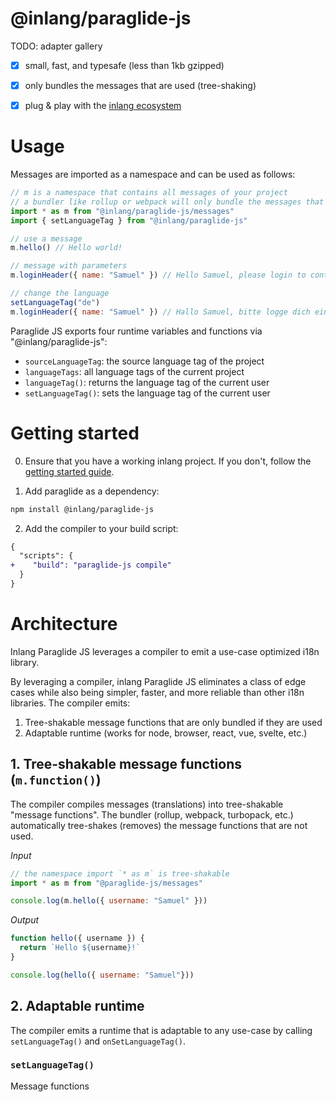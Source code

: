 # @inlang/paraglide-js

<doc-gallery>TODO: adapter gallery</doc-gallery>

- [x] small, fast, and typesafe (less than 1kb gzipped)
- [x] only bundles the messages that are used (tree-shaking)
- [x] plug & play with the [inlang ecosystem](https://inlang.com/marketplace)





# Usage

Messages are imported as a namespace and can be used as follows:

```js
// m is a namespace that contains all messages of your project
// a bundler like rollup or webpack will only bundle the messages that are used
import * as m from "@inlang/paraglide-js/messages"
import { setLanguageTag } from "@inlang/paraglide-js"

// use a message
m.hello() // Hello world!

// message with parameters
m.loginHeader({ name: "Samuel" }) // Hello Samuel, please login to continue.

// change the language
setLanguageTag("de")
m.loginHeader({ name: "Samuel" }) // Hallo Samuel, bitte logge dich ein um fortzufahren.

```

Paraglide JS exports four runtime variables and functions via "@inlang/paraglide-js":

- `sourceLanguageTag`: the source language tag of the project
- `languageTags`: all language tags of the current project
- `languageTag()`: returns the language tag of the current user
- `setLanguageTag()`: sets the language tag of the current user


# Getting started

0. Ensure that you have a working inlang project. If you don't, follow the [getting started guide](https://inlang.com/documentation/getting-started).


1. Add paraglide as a dependency:

```bash
npm install @inlang/paraglide-js
```

2. Add the compiler to your build script:

```diff
{
  "scripts": {
+    "build": "paraglide-js compile"
  }
}
```

# Architecture 

Inlang Paraglide JS leverages a compiler to emit a use-case optimized i18n library. 

By leveraging a compiler, inlang Paraglide JS eliminates a class of edge cases while also being simpler, faster, and more reliable than other i18n libraries. The compiler emits:

1. Tree-shakable message functions that are only bundled if they are used
2. Adaptable runtime (works for node, browser, react, vue, svelte, etc.)


## 1. Tree-shakable message functions (`m.function()`)

The compiler compiles messages (translations) into tree-shakable "message functions". The bundler (rollup, webpack, turbopack, etc.) automatically tree-shakes (removes) the message functions that are not used.

_Input_

```js
// the namespace import `* as m` is tree-shakable
import * as m from "@paraglide-js/messages"

console.log(m.hello({ username: "Samuel" }))
```

_Output_

```js
function hello({ username }) {
  return `Hello ${username}!`
}

console.log(hello({ username: "Samuel"}))
```


## 2. Adaptable runtime

The compiler emits a runtime that is adaptable to any use-case by calling `setLanguageTag()` and `onSetLanguageTag()`.

### `setLanguageTag()`

Message functions 